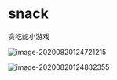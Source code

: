 # snack
贪吃蛇小游戏

![image-20200820124721215](C:\Users\27532\AppData\Roaming\Typora\typora-user-images\image-20200820124721215.png)

![image-20200820124832355](C:\Users\27532\AppData\Roaming\Typora\typora-user-images\image-20200820124832355.png)
